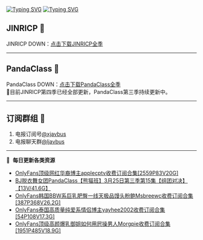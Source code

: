 [![Typing SVG](https://readme-typing-svg.herokuapp.com?font=Fira+Code&pause=1000&center=true&vCenter=true&random=true&width=435&lines=所有链接都需要翻墙访问)](https://jinricp.neocities.org/jinricp.html)
[![Typing SVG](https://readme-typing-svg.herokuapp.com?font=Fira+Code&pause=1000&center=true&vCenter=true&random=true&width=435&lines=点击进入福利资源下载中心)](https://jinricp.neocities.org/jinricp.html)
## JINRICP 👋   
JINRICP DOWN：[点击下载JINRICP全季](https://mypikpak.com/s/VODz7HXQoqcX0UrvaXfDtFoPo1)
****
## PandaClass 💯   
PandaClass DOWN：[点击下载PandaClass全季](https://mypikpak.com/s/VOKOTZkoEnkyvCnELVSquM97o1)   
💞目前JINRICP第四季已经全部更新，PandaClass第三季持续更新中。
****
## 订阅群组 🔞
1. 电报订阅号[@xjavbus](https://t.me/xjavbus)
2. 电报聊天群[@ljavbus](https://t.me/ljavbus)
**** 
📕 &nbsp;**每日更新各类资源**
<!-- BLOG-POST-LIST:START -->
- [OnlyFans顶级网红华裔博主applecptv收费订阅合集[2559P83V20G]](https://fuli.niuc.net/308.html)
- [BJ脱衣舞女团PandaClass【熊猫班】3月25日第三季第15集【组团对决】【13V/41.6G】](https://fuli.niuc.net/307.html)
- [OnlyFans韩国BBW系巨乳肥臀一线天极品馒头粉鲍Msbreewc收费订阅合集[387P368V26.2G]](https://fuli.niuc.net/306.html)
- [OnlyFans泰国高质量纯爱系情侣博主yayhee2002收费订阅合集[54P108V17.3G]](https://fuli.niuc.net/305.html)
- [OnlyFans顶级高颜爆乳御姐如何用屄操男人Morgpie收费订阅合集[1951P485V18.9G]](https://fuli.niuc.net/304.html)
<!-- BLOG-POST-LIST:END -->
